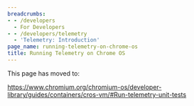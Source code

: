 ```yaml
---
breadcrumbs:
- - /developers
  - For Developers
- - /developers/telemetry
  - 'Telemetry: Introduction'
page_name: running-telemetry-on-chrome-os
title: Running Telemetry on Chrome OS
---
```


This page has moved to:

<https://www.chromium.org/chromium-os/developer-library/guides/containers/cros-vm/#Run-telemetry-unit-tests>
